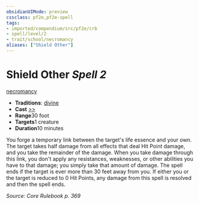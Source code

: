 ```yaml
---
obsidianUIMode: preview
cssclass: pf2e,pf2e-spell
tags:
- imported/compendium/src/pf2e/crb
- spell/level/2
- trait/school/necromancy
aliases: ["Shield Other"]
---
```

# Shield Other *Spell 2*   
[necromancy](necromancy.md)  

- **Traditions**: [divine](divine.md)
- **Cast** [>>](chapter-9-playing-the-game.md#Actions "Two-Action") 
- **Range**30 foot
- **Targets**1 creature
- **Duration**10 minutes

You forge a temporary link between the target's life essence and your own. The target takes half damage from all effects that deal Hit Point damage, and you take the remainder of the damage. When you take damage through this link, you don't apply any resistances, weaknesses, or other abilities you have to that damage; you simply take that amount of damage. The spell ends if the target is ever more than 30 feet away from you. If either you or the target is reduced to 0 Hit Points, any damage from this spell is resolved and then the spell ends.

*Source: Core Rulebook p. 369*